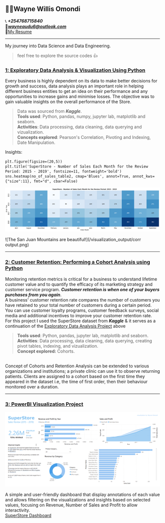 ## 👨‍💻Wayne Willis Omondi
📞 ***+254768715840***<br>
📧***wayneaudu6@outlook.com***<br>
📄<ins><a id="raw-url" href="https://raw.githubusercontent.com/WayneNyariroh/portfolio/main/Wayne_Willis_RESUME.pdf">My Resume</a></ins>

---

My journey into Data Science and Data Engineering.
> feel free to explore the source codes 👍

### <ins>[1: Exploratory Data Analysis & Visualization Using Python](https://github.com/WayneNyariroh/StoreSales_Analysis)</ins>
Every business is highly dependent on its data to make better decisions for growth and success, data analysis plays an important role in helping different business entities to get an idea on their performance and any opportunities to increase gains and minimise losses. 
The objective was to gain valuable insights on the overall performance of the Store.
> Data was sourced from ***Kaggle***. <br>
> **Tools used**: Python, pandas, numpy, jupyter lab, matplotlib and seaborn. <br>
> **Activities**: Data processing, data cleaning, data querying and vizualization. <br>
> **Concepts explored**: Pearson's Correlation, Pivoting and Indexing, Date Manipulation. <br>

Insights:<br>
```
plt.figure(figsize=(20,5))
plt.title('SuperStore - Number of Sales Each Month for the Review Period: 2015 - 2019', fontsize=11, fontweight='bold')
sns.heatmap(no_of_sales_table2, cmap='Blues', annot=True, annot_kws={"size":11}, fmt="d", cbar=False) 
```

![Month and Sales!](/visualization_output/monthlysales.png)<br>

![The San Juan Mountains are beautiful!](/visualization_output/corr output.png)<br>

---
### <ins>[2: Customer Retention: Performing a Cohort Analysis using Python](https://github.com/WayneNyariroh/customer-retention_cohortAnalysis/blob/main/RetentionAnalysis.ipynb)</ins>
Monitoring retention metrics is critical for a business to understand lifetime customer value and to quantify the efficacy of its marketing strategy and customer service program.
***Customer retention is when one of your buyers purchases from you again***.<br>
A business' customer retention rate compares the number of customers you have retained to your total number of customers during a certain period. You can use customer loyalty programs, customer feedback surveys, social media and additional incentives to improve your customer retention rate.<br>
For this project I used the SuperStore dataset from ***Kaggle*** & it serves as a continuation of the [Exploratory Data Analysis Project](https://github.com/WayneNyariroh/StoreSales_Analysis) above<br>
> **Tools used**: Python, pandas, jupyter lab, matplotlib and seaborn. <br>
> **Activities**: Data processing, data cleaning, data querying, creating pivot tables, indexing, and vizualization. <br>
> **Concept explored:** Cohorts.<br>
<br>
Concept of Cohorts and Retention Analysis can be extended to various organizations and institutions; a private clinic can use it to observe returning patients. Clients are assigned to a cohort based on the first time they appeared in the dataset i.e, the time of first order, then their behaviour monitored over a duration.

---
### <ins>[3: PowerBI Visualization Project](https://github.com/WayneNyariroh/StoreSales_PowerBI_Dashboard)</ins>

![PowerBI Dashboard](/visualization_output/DashboardScreenshot.png)

A simple and user-friendly dashboard that display annotations of each value and allows filtering on the visualizations and insights based on selected values, focusing on Revenue, Number of Sales and Profit to allow interactivity.<br>
[SuperStore Dashboard](https://github.com/WayneNyariroh/StoreSales_PowerBI_Dashboard/blob/main/SuperStoreDashboard.pbix)





